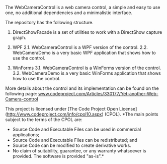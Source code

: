 The WebCameraControl is a web camera control, a simple and easy to use one, no additional dependencies and a minimalistic interface.

The repository has the following structure.

1. DirectShowFacade is a set of utilities to work with a DirectShow capture graph.

2. WPF
    2.1. WebCameraControl is a WPF version of the control.
    2.2. WebCameraDemo is a very basic WPF application that shows how to use the control.
    
3. WinForms
    3.1. WebCameraControl is a WinForms version of the control.
    3.2. WebCameraDemo is a very basic WinForms application that shows how to use the control.    

More details about the control and its implementation can be found on the following page:
www.codeproject.com/Articles/330177/Yet-another-Web-Camera-control 

This project is licensed under [The Code Project Open License] (http://www.codeproject.com/info/cpol10.aspx) (CPOL).
*The main points subject to the terms of the CPOL are:

* Source Code and Executable Files can be used in commercial applications;
* Source Code and Executable Files can be redistributed; and
* Source Code can be modified to create derivative works.
* No claim of suitability, guarantee, or any warranty whatsoever is provided. The software is provided "as-is".*